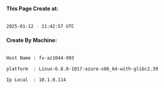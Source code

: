 
   
#### This Page Create at:

```bash

2025-01-12 - 11:42:57 UTC

```

#### Create By Machine:

```bash

Host Name : fv-az1044-993

platform  : Linux-6.8.0-1017-azure-x86_64-with-glibc2.39

Ip Local  : 10.1.0.114

```


